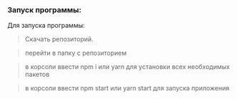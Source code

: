 
### Запуск программы:

Для запуска программы: 

> Скачать репозиторий.

> перейти в папку с репозиторием

> в корсоли ввести npm i или yarn для установки всех необходимых пакетов

> в корсоли ввести npm start или yarn start для запуска приложения
